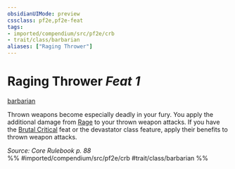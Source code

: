 ```yaml
---
obsidianUIMode: preview
cssclass: pf2e,pf2e-feat
tags:
- imported/compendium/src/pf2e/crb
- trait/class/barbarian
aliases: ["Raging Thrower"]
---
```

# Raging Thrower  *Feat 1*  
[barbarian](rules/traits/barbarian.md)  


Thrown weapons become especially deadly in your fury. You apply the additional damage from [Rage](rules/actions/rage.md) to your thrown weapon attacks. If you have the [Brutal Critical](brutal-critical.md) feat or the devastator class feature, apply their benefits to thrown weapon attacks.

*Source: Core Rulebook p. 88*  
%% #imported/compendium/src/pf2e/crb #trait/class/barbarian %%